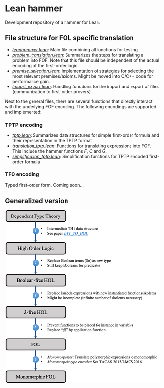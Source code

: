 # Lean hammer
Development repository of a hammer for Lean.

## File structure for FOL specific translation
* [_leanhammer.lean_](leanhammer.lean): Main file combining all functions for testing
* [_problem_translation.lean_](problem_translation.lean): Summarizes the steps for translating a problem into FOF. Note that this file should be independent of the actual encoding of the first-order logic.
* [_premise_selection.lean_](premise_selection.lean): Implementation of strategies for selecting the most relevant premises/axioms. Might be moved into C/C++ code for performance gain. 
* [_import_export.lean_](import_export.lean): Handling functions for the import and export of files (communication to first-order provers)

Next to the general files, there are several functions that directly interact with the underlying FOF encoding. The following encodings are supported and implemented:

### TPTP encoding
* [_tptp.lean_](tptp/tptp.lean): Summarizes data structures for simple first-order formula and their representation in the TPTP format
* [_translation_tptp.lean_](tptp/translation_tptp.lean): Functions for translating expressions into FOF. This include the hammer functions _F_, _C_ and _G_. 
* [_simplification_tptp.lean_](tptp/simplification_tptp.lean): Simplification functions for TPTP encoded first-order formula 

### TF0 encoding
Typed first-order form. Coming soon...

## Generalized version
<p align="center">
  <img src="documentation/figures/pipeline_DTT_HOL.png" width="500" title="Overview of the pipeline">
</p>
